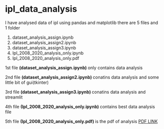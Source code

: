 # ipl_data_analysis
I have analysed data of ipl using pandas and matplotlib
there are 5 files and 1 folder 
1) dataset_analysis_assign.ipynb
2) dataset_analysis_assign2.ipynb
3) dataset_analysis_assign3.ipynb
4) Ipl_2008_2020_analysis_only.ipynb
5) Ipl_2008_2020_analysis_only.pdf



1st file <b>(dataset_analysis_assign.ipynb) </b>  only contains data analysis


2nd file <b>(dataset_analysis_assign2.ipynb) </b>conatins data analysis and some little bit of gui(tkinter)


3rd file <b>(dataset_analysis_assign3.ipynb) </b>conatins data analysis and streamlit


4th file <b>(Ipl_2008_2020_analysis_only.ipynb) </b>contains best data analysis file



5th file <b>(Ipl_2008_2020_analysis_only.pdf) </b> is the pdf of analysis
<a href="https://github.com/anmol2806/ipl_data_analysis/blob/main/Ipl_2008_2020_analysis_only.pdf">PDF LINK</a>
